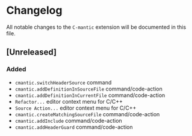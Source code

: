 # Changelog

All notable changes to the `C-mantic` extension will be documented in this file.

## [Unreleased]

### Added

- `cmantic.switchHeaderSource` command
- `cmantic.addDefinitionInSourceFile` command/code-action
- `cmantic.addDefinitionInCurrentFile` command/code-action
- `Refactor...` editor context menu for C/C++
- `Source Action...` editor context menu for C/C++
- `cmantic.createMatchingSourceFile` command/code-action
- `cmantic.addInclude` command/code-action
- `cmantic.addHeaderGuard` command/code-action

